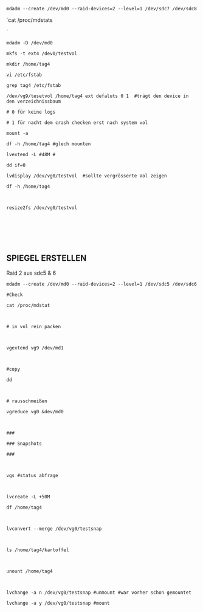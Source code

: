 `mdadm --create /dev/md0 --raid-devices=2 --level=1 /dev/sdc7 /dev/sdc8`

`cat /proc/mdstats`

`mdadm -D /dev/md0`

`mkfs -t ext4 /dev0/testvol`

`mkdir /home/tag4`

`vi /etc/fstab`

`grep tag4 /etc/fstab`

`/dev/vg9/tesetvol /home/tag4 ext defaluts 0 1  #trägt den device in den verzeichnissbaum`

`# 0 für keine logs`

`# 1 für nacht dem crash checken erst nach system vol`

`mount -a`

`df -h /home/tag4 #glech mounten`

`lvextend -L #48M #`

`dd if=0 `

`lvdisplay /dev/vg0/testvol  #sollte vergrösserte Vol zeigen`

`df -h /home/tag4 `

``

`resize2fs /dev/vg0/testvol`

``

``

``

## SPIEGEL ERSTELLEN

Raid 2 aus sdc5 & 6

`mdadm --create /dev/md0 --raid-devices=2 --level=1 /dev/sdc5 /dev/sdc6`

`#Check`

`cat /proc/mdstat`

``

`# in vol rein packen`

``

`vgextend vg9 /dev/md1`

``

`#copy `

`dd `

``

`# rausschmeißen`

`vgreduce vg0 &dev/md0`

``

`###`

`### Snapshots`

`###`

``

`vgs #status abfrage`

``

`lvcreate -L +50M`

`df /home/tag4`

``

`lvconvert --merge /dev/vg0/testsnap`

``

`ls /home/tag4/kartoffel`

``

`unount /home/tag4`

``

`lvchange -a n /dev/vg0/testsnap #unmount #war vorher schon gemountet`

`lvchange -a y /dev/vg0/testsnap #mount`



